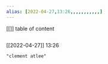 ```yaml
---
alias: [2022-04-27,13:26,,,,,,,,,,,]
---
```

[[]]
table of content
```toc
```

[[2022-04-27]] 13:26

```query
"clement atlee"
```
